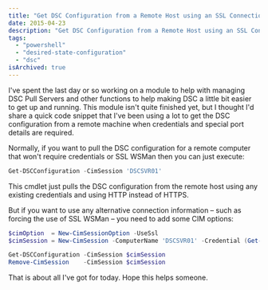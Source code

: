 ```yaml
---
title: "Get DSC Configuration from a Remote Host using an SSL Connection"
date: 2015-04-23
description: "Get DSC Configuration from a Remote Host using an SSL Connection"
tags: 
  - "powershell"
  - "desired-state-configuration"
  - "dsc"
isArchived: true
---
```


I've spent the last day or so working on a module to help with managing DSC Pull Servers and other functions to help making DSC a little bit easier to get up and running. This module isn't quite finished yet, but I thought I'd share a quick code snippet that I've been using a lot to get the DSC configuration from a remote machine when credentials and special port details are required.

Normally, if you want to pull the DSC configuration for a remote computer that won't require credentials or SSL WSMan then you can just execute:

```powershell
Get-DSCConfiguration -CimSession 'DSCSVR01'
```

This cmdlet just pulls the DSC configuration from the remote host using any existing credentials and using HTTP instead of HTTPS.

But if you want to use any alternative connection information – such as forcing the use of SSL WSMan – you need to add some CIM options:

```powershell
$cimOption  = New-CimSessionOption -UseSsl
$cimSession = New-CimSession -ComputerName 'DSCSVR01' -Credential (Get-Credential) -SessionOption $cimOption

Get-DSCConfiguration -CimSession $cimSession
Remove-CimSession    -CimSession $cimSession
```

That is about all I've got for today. Hope this helps someone.
